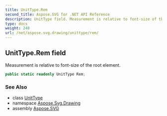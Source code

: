 ```yaml
---
title: UnitType.Rem
second_title: Aspose.SVG for .NET API Reference
description: UnitType field. Measurement is relative to font-size of the root element
type: docs
weight: 240
url: /net/aspose.svg.drawing/unittype/rem/
---
```

## UnitType.Rem field

Measurement is relative to font-size of the root element.

```csharp
public static readonly UnitType Rem;
```

### See Also

* class [UnitType](../)
* namespace [Aspose.Svg.Drawing](../../unittype/)
* assembly [Aspose.SVG](../../../)
